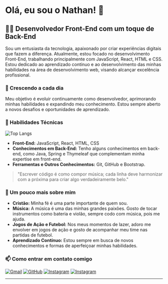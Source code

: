 # Olá, eu sou o Nathan! 👋

## 👨‍💻 Desenvolvedor Front-End com um toque de Back-End

Sou um entusiasta da tecnologia, apaixonado por criar experiências digitais que fazem a diferença. Atualmente, estou focado no desenvolvimento Front-End, trabalhando principalmente com JavaScript, React, HTML e CSS. Estou dedicado ao aprendizado contínuo e ao desenvolvimento das minhas habilidades na área de desenvolvimento web, visando alcançar excelência profissional.

### 🌱 Crescendo a cada dia

Meu objetivo é evoluir continuamente como desenvolvedor, aprimorando minhas habilidades e expandindo meu conhecimento. Estou sempre aberto a novos desafios e oportunidades de aprendizado.

### 💼 Habilidades Técnicas

![Top Langs](https://github-readme-stats.vercel.app/api/top-langs/?username=DevNathanViana&layout=donut)
<br/>
- **Front-End:** JavaScript, React, HTML, CSS
- **Conhecimentos em Back-End:** Tenho alguns conhecimentos em back-end, como Java, Spring e Thymeleaf que complementam minha expertise em front-end.
- **Ferramentas e Outros Conhecimentos:** Git, GitHub e Bootstrap.

> "Escrever código é como compor música; cada linha deve harmonizar com a próxima para criar algo verdadeiramente belo."

### 🎵 Um pouco mais sobre mim

- **Cristão:** Minha fé é uma parte importante de quem sou.
- **Música:** A música é uma das minhas grandes paixões. Gosto de tocar instrumentos como bateria e violão, sempre codo com música, pois me ajuda.
- **Jogos de Ação e Futebol:** Nos meus momentos de lazer, adoro me envolver em jogos de ação e gosto de acompanhar meu time nas partidas de futebol.
- **Aprendizado Contínuo:** Estou sempre em busca de novos conhecimentos e formas de aperfeiçoar minhas habilidades.

### 📫 Como entrar em contato comigo

[![Gmail](https://img.shields.io/badge/Gmail-D14836?style=for-the-badge&logo=gmail&logoColor=white)](mailto:oliveiranathan700@gmail.com)
[![GitHub](	https://img.shields.io/badge/GitHub-100000?style=for-the-badge&logo=github&logoColor=white)](github.com/DevNathanViana)
[![Instagram](https://img.shields.io/badge/Instagram-E4405F?style=for-the-badge&logo=instagram&logoColor=white)](https://www.instagram.com/nathan_viana07/)
[![Instagram](https://img.shields.io/badge/LinkedIn-0077B5?style=for-the-badge&logo=linkedin&logoColor=white)](https://www.linkedin.com/in/nathan-oviana)

---


